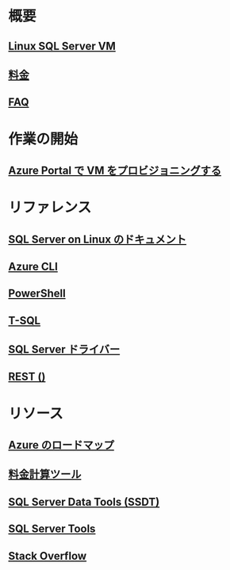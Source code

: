 # 概要
## [Linux SQL Server VM](sql-server-linux-virtual-machines-overview.md)
## [料金](https://azure.microsoft.com/pricing/details/virtual-machines/linux/)
## [FAQ](sql-server-linux-faq.md)

# 作業の開始
## [Azure Portal で VM をプロビジョニングする](provision-sql-server-linux-virtual-machine.md)

# リファレンス
## [SQL Server on Linux のドキュメント](https://docs.microsoft.com/sql/linux/sql-server-linux-overview)
## [Azure CLI](/cli/azure/)
## [PowerShell](/powershell/azure/overview)
## [T-SQL](https://msdn.microsoft.com/library/azure/bb510741.aspx)
## [SQL Server ドライバー](https://msdn.microsoft.com/library/mt654049.aspx)
## [REST ()](/rest/api/)

# リソース
## [Azure のロードマップ](https://azure.microsoft.com/roadmap/?category=compute)
## [料金計算ツール](https://azure.microsoft.com/pricing/calculator/)
## [SQL Server Data Tools (SSDT)](https://docs.microsoft.com/sql/ssdt/download-sql-server-data-tools-ssdt)
## [SQL Server Tools](https://docs.microsoft.com/sql/tools/overview-sql-tools)
## [Stack Overflow](http://stackoverflow.com/search?q=%5Bazure-virtual-machine%5D+sql+server)